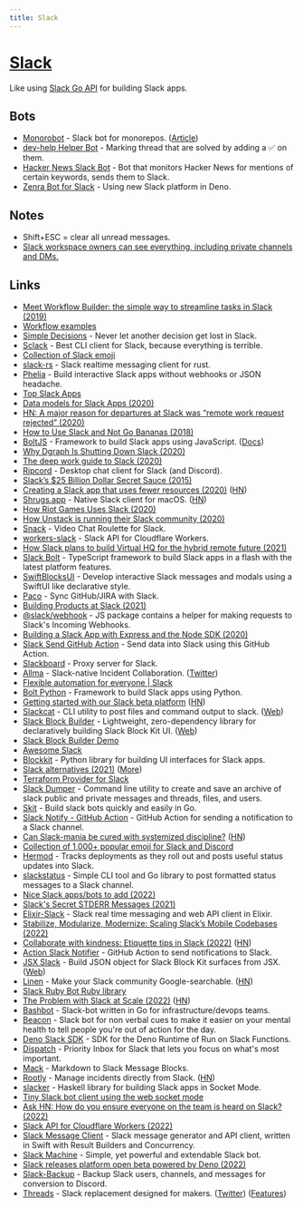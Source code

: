 ```yaml
---
title: Slack
---
```


# [Slack](https://slack.com)

Like using [Slack Go API](https://github.com/slack-go/slack) for building Slack apps.

## Bots

- [Monorobot](https://github.com/ahrefs/monorobot) - Slack bot for monorepos. ([Article](https://tech.ahrefs.com/monorobot-a-slack-bot-for-monorepos-374260e2ca43))
- [dev-help Helper Bot](https://github.com/artsy/dev-help-helper-bot) - Marking thread that are solved by adding a ✅ on them.
- [Hacker News Slack Bot](https://github.com/steven-tey/hacker-news-slack-bot) - Bot that monitors Hacker News for mentions of certain keywords, sends them to Slack.
- [Zenra Bot for Slack](https://github.com/yusukebe/slack-zenra-bot) - Using new Slack platform in Deno.

## Notes

- Shift+ESC = clear all unread messages.
- [Slack workspace owners can see everything, including private channels and DMs.](https://twitter.com/fasterthanlime/status/1452974665874423815)

## Links

- [Meet Workflow Builder: the simple way to streamline tasks in Slack (2019)](https://slackhq.com/automate-tasks-in-slack-with-workflow-builder)
- [Workflow examples](https://slack.com/intl/en-gb/slack-tips/workflow-builder-examples)
- [Simple Decisions](https://simplepoll.rocks/decisions/) - Never let another decision get lost in Slack.
- [Sclack](https://github.com/haskellcamargo/sclack) - Best CLI client for Slack, because everything is terrible.
- [Collection of Slack emoji](https://github.com/snipe/awesome-emoji)
- [slack-rs](https://github.com/slack-rs/slack-rs) - Slack realtime messaging client for rust.
- [Phelia](https://github.com/maxchehab/phelia) - Build interactive Slack apps without webhooks or JSON headache.
- [Top Slack Apps](https://slackrank.wilhelmklopp.com/)
- [Data models for Slack Apps (2020)](https://wilhelmklopp.com/posts/slack-database-modelling/)
- [HN: A major reason for departures at Slack was “remote work request rejected” (2020)](https://news.ycombinator.com/item?id=23297113)
- [How to Use Slack and Not Go Bananas (2018)](https://pspdfkit.com/blog/2018/how-to-use-slack-and-not-go-bananas/)
- [BoltJS](https://github.com/slackapi/bolt-js) - Framework to build Slack apps using JavaScript. ([Docs](https://slack.dev/bolt-js))
- [Why Dgraph Is Shutting Down Slack (2020)](https://dgraph.io/blog/post/dgraph-shutting-slack-using-discourse/)
- [The deep work guide to Slack (2020)](https://www.arun.is/blog/slack-guide/)
- [Ripcord](https://cancel.fm/ripcord/) - Desktop chat client for Slack (and Discord).
- [Slack’s \$25 Billion Dollar Secret Sauce (2015)](https://medium.com/@awilkinson/slack-s-2-8-billion-dollar-secret-sauce-5c5ec7117908)
- [Creating a Slack app that uses fewer resources (2020)](https://kofi.sexy/blog/slack-app-fewer-resources) ([HN](https://news.ycombinator.com/item?id=24743790))
- [Shrugs.app](https://shrugs.app/) - Native Slack client for macOS. ([HN](https://news.ycombinator.com/item?id=31926594))
- [How Riot Games Uses Slack (2020)](https://technology.riotgames.com/news/how-riot-games-uses-slack)
- [How Unstack is running their Slack community (2020)](https://buildwithusers.substack.com/p/a-peek-into-how-unstack-is-running)
- [Snack](https://aboutsnack.com/) - Video Chat Roulette for Slack.
- [workers-slack](https://github.com/sagi/workers-slack) - Slack API for Cloudflare Workers.
- [How Slack plans to build Virtual HQ for the hybrid remote future (2021)](https://twitter.com/noah_weiss/status/1375136823404605443)
- [Slack Bolt](https://github.com/KhushrajRathod/slack-bolt) - TypeScript framework to build Slack apps in a flash with the latest platform features.
- [SwiftBlocksUI](https://github.com/SwiftBlocksUI/SwiftBlocksUI) - Develop interactive Slack messages and modals using a SwiftUI like declarative style.
- [Paco](https://pacohq.com/) - Sync GitHub/JIRA with Slack.
- [Building Products at Slack (2021)](https://newsletter.bringthedonuts.com/p/building-products-at-slack)
- [@slack/webhook](https://www.npmjs.com/package/@slack/webhook) - JS package contains a helper for making requests to Slack's Incoming Webhooks.
- [Building a Slack App with Express and the Node SDK (2020)](https://www.javascriptjanuary.com/blog/building-a-slack-app-with-express-and-the-node-sdk)
- [Slack Send GitHub Action](https://github.com/slackapi/slack-github-action) - Send data into Slack using this GitHub Action.
- [Slackboard](https://github.com/cubicdaiya/slackboard) - Proxy server for Slack.
- [Allma](https://allma.io/) - Slack-native Incident Collaboration. ([Twitter](https://twitter.com/tryallma))
- [Flexible automation for everyone | Slack](https://api.slack.com/future)
- [Bolt Python](https://github.com/slackapi/bolt-python) - Framework to build Slack apps using Python.
- [Getting started with our Slack beta platform](https://api.slack.com/future/get-started) ([HN](https://news.ycombinator.com/item?id=29254197))
- [Slackcat](https://github.com/bcicen/slackcat) - CLI utility to post files and command output to slack. ([Web](http://slackcat.chat/))
- [Slack Block Builder](https://github.com/raycharius/slack-block-builder) - Lightweight, zero-dependency library for declaratively building Slack Block Kit UI. ([Web](https://www.blockbuilder.dev/#/))
- [Slack Block Builder Demo](https://github.com/raycharius/slack-block-builder-demo)
- [Awesome Slack](https://github.com/matiassingers/awesome-slack)
- [Blockkit](https://github.com/imryche/blockkit) - Python library for building UI interfaces for Slack apps.
- [Slack alternatives (2021)](https://twitter.com/sdw/status/1468308805939122181) ([More](https://twitter.com/sandofsky/status/1468259582317240321))
- [Terraform Provider for Slack](https://github.com/TimDurward/terraform-provider-slack)
- [Slack Dumper](https://github.com/rusq/slackdump) - Command line utility to create and save an archive of slack public and private messages and threads, files, and users.
- [Skit](https://github.com/spy16/skit) - Build slack bots quickly and easily in Go.
- [Slack Notify - GitHub Action](https://github.com/rtCamp/action-slack-notify) - GitHub Action for sending a notification to a Slack channel.
- [Can Slack-mania be cured with systemized discipline?](https://brandur.org/fragments/slack-mania) ([HN](https://news.ycombinator.com/item?id=30356901))
- [Collection of 1,000+ popular emoji for Slack and Discord](https://github.com/seanprashad/slackmoji)
- [Hermod](https://github.com/uswitch/hermod) - Tracks deployments as they roll out and posts useful status updates into Slack.
- [slackstatus](https://github.com/pteich/slackstatus) - Simple CLI tool and Go library to post formatted status messages to a Slack channel.
- [Nice Slack apps/bots to add (2022)](https://twitter.com/coreyhainesco/status/1503521371267088387)
- [Slack's Secret STDERR Messages (2021)](https://www.brendangregg.com/blog/2021-08-27/slack-crashes-secret-stderr.html)
- [Elixir-Slack](https://github.com/BlakeWilliams/Elixir-Slack) - Slack real time messaging and web API client in Elixir.
- [Stabilize, Modularize, Modernize: Scaling Slack’s Mobile Codebases (2022)](https://slack.engineering/stabilize-modularize-modernize-scaling-slacks-mobile-codebases-2/)
- [Collaborate with kindness: Etiquette tips in Slack (2022)](https://slack.com/intl/en-gb/blog/collaboration/etiquette-tips-in-slack) ([HN](https://news.ycombinator.com/item?id=30835070))
- [Action Slack Notifier](https://github.com/actions-ecosystem/action-slack-notifier) - GitHub Action to send notifications to Slack.
- [JSX Slack](https://github.com/yhatt/jsx-slack) - Build JSON object for Slack Block Kit surfaces from JSX. ([Web](https://jsx-slack.netlify.app/))
- [Linen](https://www.linen.dev/) - Make your Slack community Google-searchable. ([HN](https://news.ycombinator.com/item?id=31168882))
- [Slack Ruby Bot Ruby library](https://github.com/slack-ruby/slack-ruby-bot)
- [The Problem with Slack at Scale (2022)](https://liorn.substack.com/p/the-problem-with-slack?s=r) ([HN](https://news.ycombinator.com/item?id=31323227))
- [Bashbot](https://github.com/mathew-fleisch/bashbot) - Slack-bot written in Go for infrastructure/devops teams.
- [Beacon](https://github.com/dominikwilkowski/beacon) - Slack bot for non verbal cues to make it easier on your mental health to tell people you're out of action for the day.
- [Deno Slack SDK](https://github.com/slackapi/deno-slack-sdk) - SDK for the Deno Runtime of Run on Slack Functions.
- [Dispatch](https://www.dispatch.do/) - Priority Inbox for Slack that lets you focus on what's most important.
- [Mack](https://github.com/tryfabric/mack) - Markdown to Slack Message Blocks.
- [Rootly](https://rootly.com/) - Manage incidents directly from Slack. ([HN](https://news.ycombinator.com/item?id=31653985))
- [slacker](https://github.com/velveteer/slacker) - Haskell library for building Slack apps in Socket Mode.
- [Tiny Slack bot client using the web socket mode](https://github.com/ikawaha/slackbot)
- [Ask HN: How do you ensure everyone on the team is heard on Slack? (2022)](https://news.ycombinator.com/item?id=31943016)
- [Slack API for Cloudflare Workers (2022)](https://sagi.io/slack-api-for-cloudflare-workers/)
- [Slack Message Client](https://github.com/MPLew-is/slack-message-client) - Slack message generator and API client, written in Swift with Result Builders and Concurrency.
- [Slack Machine](https://github.com/DonDebonair/slack-machine) - Simple, yet powerful and extendable Slack bot.
- [Slack releases platform open beta powered by Deno (2022)](https://deno.com/blog/slack-open-beta)
- [Slack-Backup](https://github.com/edemaine/slack-backup) - Backup Slack users, channels, and messages for conversion to Discord.
- [Threads](https://threads.com/) - Slack replacement designed for makers. ([Twitter](https://twitter.com/Threads)) ([Features](https://twitter.com/rousseaukazi/status/1574791299600769024))

